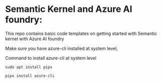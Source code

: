 # Semantic Kernel and Azure AI foundry:

This repo contains basic code templates on getting started with Semantic kernel with Azure AI foundry

Make sure you have azure-cli installed at system level,

Command to install azure-cli at system level

`sudo apt install pipx`

`pipx install azure-cli`
